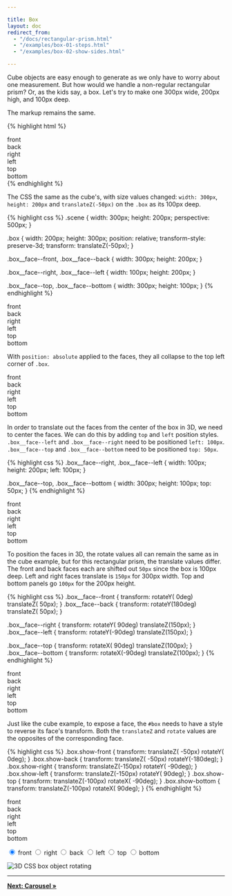 ```yaml
---

title: Box
layout: doc
redirect_from:
  - "/docs/rectangular-prism.html"
  - "/examples/box-01-steps.html"
  - "/examples/box-02-show-sides.html"

---
```


Cube objects are easy enough to generate as we only have to worry about one measurement. But how would we handle a non-regular rectangular prism? Or, as the kids say, a box. Let's try to make one 300px wide, 200px high, and 100px deep. 

The markup remains the same.

{% highlight html %}
<div class="scene">
  <div class="box">
    <div class="box__face box__face--front">front</div>
    <div class="box__face box__face--back">back</div>
    <div class="box__face box__face--right">right</div>
    <div class="box__face box__face--left">left</div>
    <div class="box__face box__face--top">top</div>
    <div class="box__face box__face--bottom">bottom</div>
  </div>
</div>
{% endhighlight %}

The CSS the same as the cube's, with size values changed: `width: 300px`, `height: 200px` and `translateZ(-50px)` on the `.box` as its 100px deep.

{% highlight css %}
.scene {
  width: 300px;
  height: 200px;
  perspective: 500px;
}

.box {
  width: 200px;
  height: 300px;
  position: relative;
  transform-style: preserve-3d;
  transform: translateZ(-50px);
}

.box__face--front,
.box__face--back {
  width: 300px;
  height: 200px;
}

.box__face--right,
.box__face--left {
  width: 100px;
  height: 200px;
}

.box__face--top,
.box__face--bottom {
  width: 300px;
  height: 100px;
}
{% endhighlight %}

<div class="scene">
  <div class="box box--step0">
    <div class="box__face box__face--front">front</div>
    <div class="box__face box__face--back">back</div>
    <div class="box__face box__face--right">right</div>
    <div class="box__face box__face--left">left</div>
    <div class="box__face box__face--top">top</div>
    <div class="box__face box__face--bottom">bottom</div>
  </div>
</div>

With `position: absolute` applied to the faces, they all collapse to the top left corner of `.box`.

<div class="scene scene--box">
  <div class="box box--step1 box--step1a">
    <div class="box__face box__face--front">front</div>
    <div class="box__face box__face--back">back</div>
    <div class="box__face box__face--right">right</div>
    <div class="box__face box__face--left">left</div>
    <div class="box__face box__face--top">top</div>
    <div class="box__face box__face--bottom">bottom</div>
  </div>
</div>

In order to translate out the faces from the center of the box in 3D, we need to center the faces. We can do this by adding `top` and `left` position styles. `.box__face--left` and `.box__face--right` need to be positioned `left: 100px`. `.box__face--top` and `.box__face--bottom` need to be positioned `top: 50px`.

{% highlight css %}
.box__face--right,
.box__face--left {
  width: 100px;
  height: 200px;
  left: 100px;
}

.box__face--top,
.box__face--bottom {
  width: 300px;
  height: 100px;
  top: 50px;
}
{% endhighlight %}

<div class="scene scene--box">
  <div class="box box--step1">
    <div class="box__face box__face--front">front</div>
    <div class="box__face box__face--back">back</div>
    <div class="box__face box__face--right">right</div>
    <div class="box__face box__face--left">left</div>
    <div class="box__face box__face--top">top</div>
    <div class="box__face box__face--bottom">bottom</div>
  </div>
</div>

To position the faces in 3D, the rotate values all can remain the same as in the cube example, but for this rectangular prism, the translate values differ. The front and back faces each are shifted out `50px` since the box is 100px deep. Left and right faces translate is `150px` for 300px width. Top and bottom panels go `100px` for the 200px height.

{% highlight css %}
.box__face--front  { transform: rotateY(  0deg) translateZ( 50px); }
.box__face--back   { transform: rotateY(180deg) translateZ( 50px); }

.box__face--right  { transform: rotateY( 90deg) translateZ(150px); }
.box__face--left   { transform: rotateY(-90deg) translateZ(150px); }

.box__face--top    { transform: rotateX( 90deg) translateZ(100px); }
.box__face--bottom { transform: rotateX(-90deg) translateZ(100px); }
{% endhighlight %}

<div class="scene scene--box">
  <div class="box">
    <div class="box__face box__face--front">front</div>
    <div class="box__face box__face--back">back</div>
    <div class="box__face box__face--right">right</div>
    <div class="box__face box__face--left">left</div>
    <div class="box__face box__face--top">top</div>
    <div class="box__face box__face--bottom">bottom</div>
  </div>
</div>

Just like the cube example, to expose a face, the `#box` needs to have a style to reverse its face's transform. Both the `translateZ` and `rotate` values are the opposites of the corresponding face.

{% highlight css %}
.box.show-front  { transform: translateZ( -50px) rotateY(   0deg); }
.box.show-back   { transform: translateZ( -50px) rotateY(-180deg); }
.box.show-right  { transform: translateZ(-150px) rotateY( -90deg); }
.box.show-left   { transform: translateZ(-150px) rotateY(  90deg); }
.box.show-top    { transform: translateZ(-100px) rotateX( -90deg); }
.box.show-bottom { transform: translateZ(-100px) rotateX(  90deg); }
{% endhighlight %}

<div class="demo demo--rotate-box">
  <div class="scene scene--box">
    <div class="box box--rotate">
      <div class="box__face box__face--front">front</div>
      <div class="box__face box__face--back">back</div>
      <div class="box__face box__face--right">right</div>
      <div class="box__face box__face--left">left</div>
      <div class="box__face box__face--top">top</div>
      <div class="box__face box__face--bottom">bottom</div>
    </div>
  </div>
  <p class="radio-button-group">
    <label>
      <input type="radio" name="rotate-box-side" value="front" checked /> front
    </label>
    <label>
      <input type="radio" name="rotate-box-side" value="right" /> right
    </label>
    <label>
      <input type="radio" name="rotate-box-side" value="back" /> back
    </label>
    <label>
      <input type="radio" name="rotate-box-side" value="left" /> left
    </label>
    <label>
      <input type="radio" name="rotate-box-side" value="top" /> top
    </label>
    <label>
      <input type="radio" name="rotate-box-side" value="bottom" /> bottom
    </label>
  </p>
</div>
<script>
( function() {
  var demo = document.querySelector('.demo--rotate-box');
  var box = demo.querySelector('.box');
  var currentClass = '';

  function changeSide() {
    var checkedRadio = demo.querySelector(':checked');
    var showClass = 'show-' + checkedRadio.value;
    if ( currentClass ) {
      box.classList.remove( currentClass );
    }
    box.classList.add( showClass );
    currentClass = showClass;
  }
  // set initial side
  changeSide();

  demo.addEventListener( 'change', changeSide );
})();
</script>


![3D CSS box object rotating](../img/box02.png)

* * *

[**Next: Carousel &raquo;**](carousel.html)
